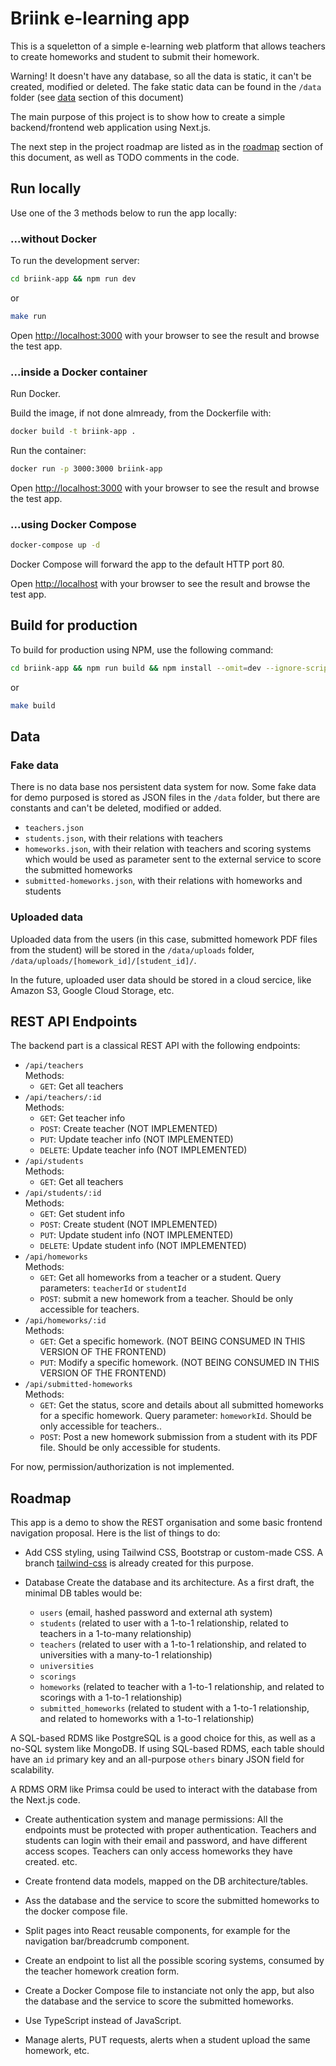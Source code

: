 # Briink e-learning app

This is a squeletton of a simple e-learning web platform that allows teachers to create homeworks and student to submit their homework.

Warning! It doesn't have any database, so all the data is static, it can't be created, modified or deleted. The fake static data can be found in the `/data` folder (see [data](##data) section of this document)

The main purpose of this project is to show how to create a simple backend/frontend web application using Next.js.

The next step in the project roadmap are listed as in the [roadmap](##Roadmap) section of this document, as well as TODO comments in the code.

## Run locally

Use one of the 3 methods below to run the app locally:

### ...without Docker

To run the development server:

```bash
cd briink-app && npm run dev
```
or
```bash
make run
```

Open [http://localhost:3000](http://localhost:3000) with your browser to see the result and browse the test app.

### ...inside a Docker container

Run Docker.

Build the image, if not done almready, from the Dockerfile with:
```bash
docker build -t briink-app .
```

Run the container:
```bash
docker run -p 3000:3000 briink-app
```

Open [http://localhost:3000](http://localhost:3000) with your browser to see the result and browse the test app.

### ...using Docker Compose

```bash
docker-compose up -d
```

Docker Compose will forward the app to the default HTTP port 80.

Open [http://localhost](http://localhost) with your browser to see the result and browse the test app.

## Build for production

To build for production using NPM, use the following command:

```bash
cd briink-app && npm run build && npm install --omit=dev --ignore-scripts --prefer-offline
```
or
```bash
make build
```

## Data

### Fake data

There is no data base nos persistent data system for now.
Some fake data for demo purposed is stored as JSON files in the `/data` folder, but there are constants and can't be deleted, modified or added.
- `teachers.json`
- `students.json`, with their relations with teachers
- `homeworks.json`, with their relation with teachers and scoring systems which would be used as parameter sent to the external service to score the submitted homeworks
- `submitted-homeworks.json`, with their relations with homeworks and students

### Uploaded data

Uploaded data from the users (in this case, submitted homework PDF files from the student) will be stored in the `/data/uploads` folder, `/data/uploads/[homework_id]/[student_id]/`.

In the future, uploaded user data should be stored in a cloud sercice, like Amazon S3, Google Cloud Storage, etc.

## REST API Endpoints

The backend part is a classical REST API with the following endpoints:

- `/api/teachers`\
  Methods:
  - `GET`: Get all teachers
- `/api/teachers/:id`\
  Methods:
  - `GET`: Get teacher info
  - `POST`: Create teacher (NOT IMPLEMENTED)
  - `PUT`: Update teacher info (NOT IMPLEMENTED)
  - `DELETE`: Update teacher info (NOT IMPLEMENTED)
- `/api/students`\
  Methods:
  - `GET`: Get all teachers
- `/api/students/:id`\
  Methods:
  - `GET`: Get student info
  - `POST`: Create student (NOT IMPLEMENTED)
  - `PUT`: Update student info (NOT IMPLEMENTED)
  - `DELETE`: Update student info (NOT IMPLEMENTED)
- `/api/homeworks`\
  Methods:
  - `GET`: Get all homeworks from a teacher or a student. Query parameters: `teacherId` or `studentId`
  - `POST`: submit a new homework from a teacher. Should be only accessible for teachers.
- `/api/homeworks/:id`\
  Methods:
  - `GET`: Get a specific homework. (NOT BEING CONSUMED IN THIS VERSION OF THE FRONTEND)
  - `PUT`: Modify a specific homework. (NOT BEING CONSUMED IN THIS VERSION OF THE FRONTEND)
- `/api/submitted-homeworks`\
  Methods:
  - `GET`: Get the status, score and details about all submitted homeworks for a specific homework. Query parameter: `homeworkId`. Should be only accessible for teachers..
  - `POST`: Post a new homework submission from a student with its PDF file. Should be only accessible for students.

For now, permission/authorization is not implemented.

## Roadmap

This app is a demo to show the REST organisation and some basic frontend navigation proposal. Here is the list of things to do:

- Add CSS styling, using Tailwind CSS, Bootstrap or custom-made CSS. A branch [tailwind-css](https://github.com/bolinocroustibat/briink-e-learning/tree/tailwind-css) is already created for this purpose.

- Database
Create the database and its architecture. As a first draft, the minimal DB tables would be:
    - `users` (email, hashed password and external ath system)
    - `students` (related to user with a 1-to-1 relationship, related to teachers in a 1-to-many relationship)
    - `teachers` (related to user with a 1-to-1 relationship, and related to universities with a many-to-1 relationship)
    - `universities`
    - `scorings`
    - `homeworks` (related to teacher with a 1-to-1 relationship, and related to scorings with a 1-to-1 relationship)
    - `submitted_homeworks` (related to student with a 1-to-1 relationship, and related to homeworks with a 1-to-1 relationship)

A SQL-based RDMS like PostgreSQL is a good choice for this, as well as a no-SQL system like MongoDB. If using SQL-based RDMS, each table should have an `id` primary key and an all-purpose `others` binary JSON field for scalability.

A RDMS ORM like Primsa could be used to interact with the database from the Next.js code.

- Create authentication system and manage permissions:
  All the endpoints must be protected with proper authentication.
  Teachers and students can login with their email and password, and have different access scopes.
  Teachers can only access homeworks they have created.
  etc.

- Create frontend data models, mapped on the DB architecture/tables.

- Ass the database and the service to score the submitted homeworks to the docker compose file.

- Split pages into React reusable components, for example for the navigation bar/breadcrumb component.

- Create an endpoint to list all the possible scoring systems, consumed by the teacher homework creation form.

- Create a Docker Compose file to instanciate not only the app, but also the database and the service to score the submitted homeworks.

- Use TypeScript instead of JavaScript.

- Manage alerts, PUT requests, alerts when a student upload the same homework, etc.
